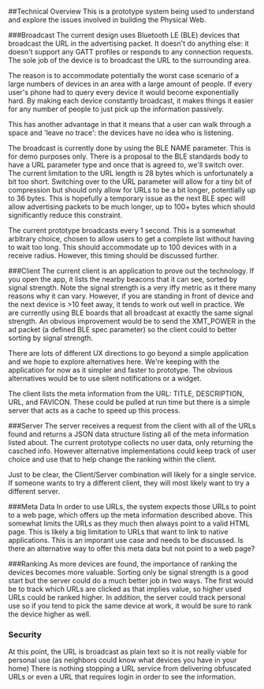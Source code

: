 ##Technical Overview
This is a prototype system being used to understand and explore the issues involved in building the Physical Web.

###Broadcast
The current design uses Bluetooth LE (BLE) devices that broadcast the URL in the advertising packet. It doesn't do anything else: it doesn't support any GATT profiles or responds to any connection requests. The sole job of the device is to broadcast the URL to the surrounding area. 

The reason  is to accommodate potentially the worst case scenario of a large numbers of devices in an area with a large amount of people. If every user's phone had to query every device it would become exponentially hard. By making each device constantly broadcast, it makes things it easier for any number of people to just pick up the information passively.

This has another advantage in that it means that a user can walk through a space and 'leave no trace': the devices have no idea who is listening. 

The broadcast is currently done by using the BLE NAME parameter. This is for demo purposes only. There is a proposal to the BLE standards body to have a URL parameter type and once that is agreed to, we'll switch over. The current limitation to the URL length is 28 bytes which is unfortunately a bit too short. Switching over to the URL parameter will allow for a tiny bit of compression but should only allow for URLs to be a bit longer, potentially up to 36 bytes. This is hopefully a temporary issue as the next BLE spec will allow advertising packets to be much longer, up to 100+ bytes which should significantly reduce this constraint.

The current prototype broadcasts every 1 second. This is a somewhat arbitrary choice, chosen to allow users to get a complete list without having to wait too long. This should accommodate up to 100 devices with in a receive radius. However, this timing should be discussed further.

###Client
The current client is an application to prove out the technology. If you open the app, it lists the nearby beacons that it can see, sorted by signal strength. Note the signal strength is a very iffy metric as it there many reasons why it can vary. However, if you are standing in front of device and the next device is >10 feet away, it tends to work out well in practice. We are currently using BLE boards that all broadcast at exactly the same signal strength. An obvious improvement would be to send the XMT_POWER in the ad packet (a defined BLE spec parameter) so the client could to better sorting by signal strength. 

There are lots of different UX directions to go beyond a simple application and we hope to explore alternatives here. We're keeping with the application for now as it simpler and faster to prototype. The obvious alternatives would be to use silent notifications or a widget.

The client lists the meta information from the URL: TITLE, DESCRIPTION, URL, and FAVICON. These could be pulled at run time but there is a simple server that acts as a cache to speed up this process.

###Server
The server receives a request from the client with all of the URLs found and returns a JSON data structure listing all of the meta information listed about. The current prototype collects no user data, only returning the casched info. However alternative implementations could keep track of user choice and use that to help change the ranking within the client.

Just to be clear, the Client/Server combination will likely for a single service. If someone wants to try a different client, they will most likely want to try a different server.

###Meta Data
In order to use URLs, the system expects those URLs to point to a web page, which offers up the meta information described above. This somewhat limits the URLs as they much then always point to a valid HTML page. This is likely a big limitation to URLs that want to link to native applications. This is an imporant use case and needs to be discussed. Is there an alternative way to offer this meta data but not point to a web page?

###Ranking
As more devices are found, the importance of ranking the devices becomes more valuable. Sorting only be signal strength is a good start but the server could do a much better job in two ways. The first would be to track which URLs are clicked as that implies value, so higher used URLs could be ranked higher. In addition, the server could track personal use so if you tend to pick the same device at work, it would be sure to rank the device higher as well. 

### Security
At this point, the URL is broadcast as plain text so it is not really viable for personal use (as neighbors could know what devices you have in your home) There is nothing stopping a URL service from delivering obfuscated URLs or even a URL that requires login in order to see the information.
